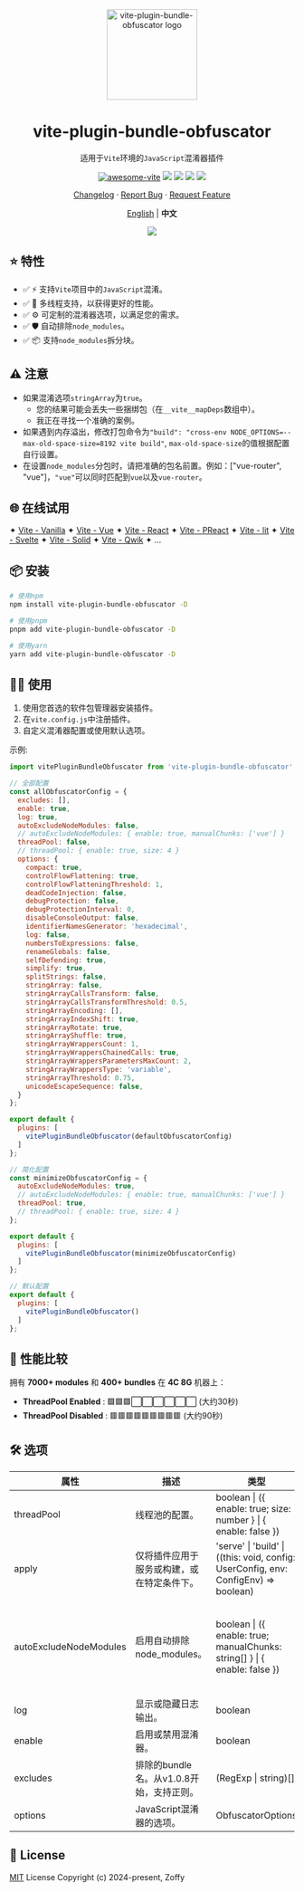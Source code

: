 <div style="text-align:center;">

<img height="160" src="https://www.obfuscator.io/static/images/logo.png" alt="vite-plugin-bundle-obfuscator logo" />

# vite-plugin-bundle-obfuscator

适用于`Vite`环境的`JavaScript`混淆器插件

[![awesome-vite](https://awesome.re/badge.svg)](https://github.com/vitejs/awesome-vite)
[![][npm-release-shield]][npm-release-link]
[![][npm-downloads-shield]][npm-release-link]
[![][github-releasedate-shield]][github-releasedate-link]
[![][github-license-shield]][github-license-link]

[Changelog](./CHANGELOG.md) · [Report Bug][github-issues-link] · [Request Feature][github-pr-link]

<p style="text-align:center;">
  <a href="./README.md">English</a> | <strong>中文</strong>
</p>

![](https://raw.githubusercontent.com/andreasbm/readme/master/assets/lines/rainbow.png)

</div>

[npm-release-shield]: https://img.shields.io/npm/v/vite-plugin-bundle-obfuscator?color=369eff&labelColor=black&logo=npm&logoColor=white

[npm-downloads-shield]: https://img.shields.io/npm/dt/vite-plugin-bundle-obfuscator?color=red&labelColor=black&logo=npm&logoColor=white

[npm-release-link]: https://www.npmjs.com/package/vite-plugin-bundle-obfuscator

[github-releasedate-shield]: https://img.shields.io/github/release-date/z0ffy/vite-plugin-bundle-obfuscator?labelColor=black

[github-releasedate-link]: https://github.com/z0ffy/vite-plugin-bundle-obfuscator/releases

[github-issues-shield]: https://img.shields.io/github/issues/z0ffy/vite-plugin-bundle-obfuscator?color=ff80eb&labelColor=black

[github-issues-link]: https://github.com/z0ffy/vite-plugin-bundle-obfuscator/issues

[github-license-shield]: https://img.shields.io/github/license/z0ffy/vite-plugin-bundle-obfuscator?color=white&labelColor=black

[github-license-link]: https://github.com/z0ffy/vite-plugin-bundle-obfuscator/blob/main/LICENSE

[github-pr-link]: https://github.com/z0ffy/vite-plugin-bundle-obfuscator/pulls

## ⭐️ 特性

- ✅ ⚡ 支持`Vite`项目中的`JavaScript`混淆。
- ✅ 🚀 多线程支持，以获得更好的性能。
- ✅ ⚙️ 可定制的混淆器选项，以满足您的需求。
- ✅ 🛡️ 自动排除`node_modules`。
- ✅ 📦 支持`node_modules`拆分块。

## ⚠️ 注意

- 如果混淆选项`stringArray`为`true`。
    - 您的结果可能会丢失一些捆绑包（在`__vite__mapDeps`数组中）。
    - 我正在寻找一个准确的案例。
- 如果遇到内存溢出，修改打包命令为`"build": "cross-env NODE_OPTIONS=--max-old-space-size=8192 vite build"`,
  `max-old-space-size`的值根据配置自行设置。
- 在设置`node_modules`分包时，请把准确的包名前置。例如：["vue-router", "vue"]，`"vue"`可以同时匹配到`vue`以及`vue-router`。

## 🌐 在线试用

✦ [Vite - Vanilla](https://stackblitz.com/edit/vitejs-vite-zsytij?file=vite.config.js)
✦ [Vite - Vue](https://stackblitz.com/edit/vitejs-vite-ywho91?file=vite.config.js)
✦ [Vite - React](https://stackblitz.com/edit/vitejs-vite-wyeur4?file=vite.config.js)
✦ [Vite - PReact](https://stackblitz.com/edit/vitejs-vite-oujmks?file=vite.config.js)
✦ [Vite - lit](https://stackblitz.com/edit/vitejs-vite-ru4gws?file=vite.config.js)
✦ [Vite - Svelte](https://stackblitz.com/edit/vitejs-vite-fthdtu?file=vite.config.js)
✦ [Vite - Solid](https://stackblitz.com/edit/vitejs-vite-dcx3eh?file=vite.config.js)
✦ [Vite - Qwik](https://stackblitz.com/edit/vitejs-vite-i2bjvq?file=vite.config.js)
✦ ...

## 📦 安装

```bash
# 使用npm
npm install vite-plugin-bundle-obfuscator -D

# 使用pnpm
pnpm add vite-plugin-bundle-obfuscator -D

# 使用yarn
yarn add vite-plugin-bundle-obfuscator -D
```

## 👨‍💻 使用

1. 使用您首选的软件包管理器安装插件。
2. 在`vite.config.js`中注册插件。
3. 自定义混淆器配置或使用默认选项。

示例:

```javascript
import vitePluginBundleObfuscator from 'vite-plugin-bundle-obfuscator';

// 全部配置
const allObfuscatorConfig = {
  excludes: [],
  enable: true,
  log: true,
  autoExcludeNodeModules: false,
  // autoExcludeNodeModules: { enable: true, manualChunks: ['vue'] }
  threadPool: false,
  // threadPool: { enable: true, size: 4 }
  options: {
    compact: true,
    controlFlowFlattening: true,
    controlFlowFlatteningThreshold: 1,
    deadCodeInjection: false,
    debugProtection: false,
    debugProtectionInterval: 0,
    disableConsoleOutput: false,
    identifierNamesGenerator: 'hexadecimal',
    log: false,
    numbersToExpressions: false,
    renameGlobals: false,
    selfDefending: true,
    simplify: true,
    splitStrings: false,
    stringArray: false,
    stringArrayCallsTransform: false,
    stringArrayCallsTransformThreshold: 0.5,
    stringArrayEncoding: [],
    stringArrayIndexShift: true,
    stringArrayRotate: true,
    stringArrayShuffle: true,
    stringArrayWrappersCount: 1,
    stringArrayWrappersChainedCalls: true,
    stringArrayWrappersParametersMaxCount: 2,
    stringArrayWrappersType: 'variable',
    stringArrayThreshold: 0.75,
    unicodeEscapeSequence: false,
  }
};

export default {
  plugins: [
    vitePluginBundleObfuscator(defaultObfuscatorConfig)
  ]
};

// 简化配置
const minimizeObfuscatorConfig = {
  autoExcludeNodeModules: true,
  // autoExcludeNodeModules: { enable: true, manualChunks: ['vue'] }
  threadPool: true,
  // threadPool: { enable: true, size: 4 }
};

export default {
  plugins: [
    vitePluginBundleObfuscator(minimizeObfuscatorConfig)
  ]
};

// 默认配置
export default {
  plugins: [
    vitePluginBundleObfuscator()
  ]
};
```

## 🚀 性能比较

拥有 **7000+ modules** 和 **400+ bundles** 在 **4C 8G** 机器上：

- **ThreadPool Enabled**   : 🟩🟩🟩⬜⬜⬜⬜⬜⬜ (大约30秒)
- **ThreadPool Disabled**  : 🟥🟥🟥🟥🟥🟥🟥🟥🟥 (大约90秒)

## 🛠️ 选项

| 属性                     | 描述                         | 类型                                                                                  | 默认值                     | 版本                                   |
|------------------------|----------------------------|-------------------------------------------------------------------------------------|-------------------------|--------------------------------------|
| threadPool             | 线程池的配置。                    | boolean \| ({ enable: true; size: number } \| { enable: false })                    | false                   | v1.2.0                               |
| apply                  | 仅将插件应用于服务或构建，或在特定条件下。      | 'serve' \| 'build' \| ((this: void, config: UserConfig, env: ConfigEnv) => boolean) | build                   | v1.1.0                               |
| autoExcludeNodeModules | 启用自动排除node_modules。        | boolean \| ({ enable: true; manualChunks: string[] } \| { enable: false })          | false                   | v1.0.9（原本为boolean，在v1.3.0版本中扩展到当前类型） |
| log                    | 显示或隐藏日志输出。                 | boolean                                                                             | true                    | v1.0.4                               |
| enable                 | 启用或禁用混淆器。                  | boolean                                                                             | true                    | v1.0.1                               |
| excludes               | 排除的bundle名。从v1.0.8开始，支持正则。 | (RegExp \| string)[]                                                                | []                      | v1.0.0                               |
| options                | JavaScript混淆器的选项。          | ObfuscatorOptions                                                                   | defaultObfuscatorConfig | v1.0.0                               |

## 📄 License

[MIT](https://opensource.org/licenses/MIT) License Copyright (c) 2024-present, Zoffy

